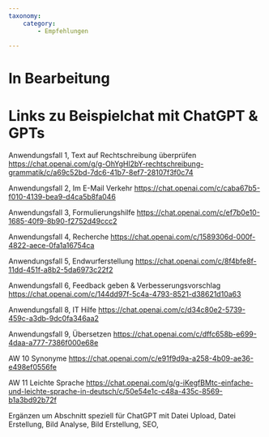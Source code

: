 ```yaml
---
taxonomy:
    category:
        - Empfehlungen
        
---
```


# In Bearbeitung

# Links zu Beispielchat mit ChatGPT & GPTs
Anwendungsfall 1, Text auf Rechtschreibung überprüfen <https://chat.openai.com/g/g-OhYgHl2bY-rechtschreibung-grammatik/c/a69c52bd-7dc6-41b7-8ef7-28107f3f0c74>

Anwendungsfall 2, Im E-Mail Verkehr <https://chat.openai.com/c/caba67b5-f010-4139-bea9-d4ca5b8fa046>

Anwendungsfall 3, Formulierungshilfe <https://chat.openai.com/c/ef7b0e10-1685-40f9-8b90-f2752d49ccc2>

Anwendungsfall 4, Recherche <https://chat.openai.com/c/1589306d-000f-4822-aece-0fa1a16754ca>

Anwendungsfall 5, Endwurferstellung <https://chat.openai.com/c/8f4bfe8f-11dd-451f-a8b2-5da6973c22f2>

Anwendungsfall 6, Feedback geben & Verbesserungsvorschlag <https://chat.openai.com/c/144dd97f-5c4a-4793-8521-d38621d10a63>

Anwendungsfall 8, IT Hilfe <https://chat.openai.com/c/d34c80e2-5739-459c-a3db-9dc0fa346aa2>

Anwendungsfall 9, Übersetzen <https://chat.openai.com/c/dffc658b-e699-4daa-a777-7386f000e68e>

AW 10 Synonyme  <https://chat.openai.com/c/e91f9d9a-a258-4b09-ae36-e498ef0556fe>

AW 11 Leichte Sprache <https://chat.openai.com/g/g-iKegfBMtc-einfache-und-leichte-sprache-in-deutsch/c/50e54e1c-c48a-435c-8569-b1a3bd92b72f>

Ergänzen um Abschnitt speziell für ChatGPT mit Datei Upload, Datei Erstellung, Bild Analyse, Bild Erstellung, SEO, 
